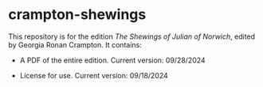 # crampton-shewings

This repository is for the edition _The Shewings of Julian of Norwich_, edited by Georgia Ronan Crampton. It contains:

-	A PDF of the entire edition. Current version: 09/28/2024

-	License for use. Current version: 09/18/2024
